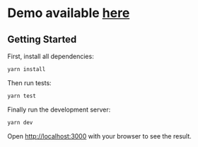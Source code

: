 # Demo available [here](https://sw-game.vercel.app/)

## Getting Started

First, install all dependencies:

```bash
yarn install
```

Then run tests:

```bash
yarn test
```

Finally run the development server:

```bash
yarn dev
```

Open [http://localhost:3000](http://localhost:3000) with your browser to see the result.
